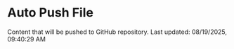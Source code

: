 # Auto Push File

Content that will be pushed to GitHub repository.
Last updated: 08/19/2025, 09:40:29 AM